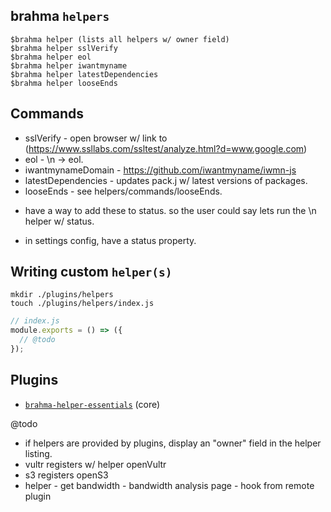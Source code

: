## brahma `helpers`

```
$brahma helper (lists all helpers w/ owner field)
$brahma helper sslVerify
$brahma helper eol
$brahma helper iwantmyname
$brahma helper latestDependencies
$brahma helper looseEnds

```

## Commands
- sslVerify - open browser w/ link to (https://www.ssllabs.com/ssltest/analyze.html?d=www.google.com)
- eol - \n -> eol.
- iwantmynameDomain - https://github.com/iwantmyname/iwmn-js
- latestDependencies - updates pack.j w/ latest versions of packages.
- looseEnds - see helpers/commands/looseEnds.

* have a way to add these to status. so the user could say lets run the \n helper w/ status.
- in settings config, have a status property.

## Writing custom `helper(s)`
```
mkdir ./plugins/helpers
touch ./plugins/helpers/index.js
```
```javascript
// index.js
module.exports = () => ({
  // @todo
});
```

## Plugins
- [`brahma-helper-essentials`](@todo) (core)

@todo
- if helpers are provided by plugins, display an "owner" field in the helper listing.
- vultr registers w/ helper openVultr
- s3 registers openS3
- helper - get bandwidth - bandwidth analysis page - hook from remote plugin
